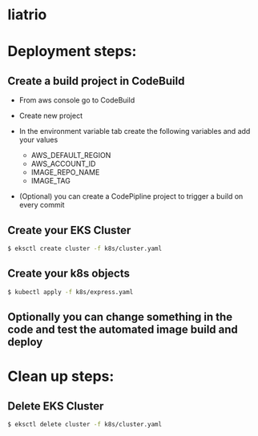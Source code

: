 # liatrio

# Deployment steps:

## Create a build project in CodeBuild
- From aws console go to CodeBuild
- Create new project
- In the environment variable tab create the following variables and add your values

    - AWS_DEFAULT_REGION
    - AWS_ACCOUNT_ID
    - IMAGE_REPO_NAME
    - IMAGE_TAG

- (Optional) you can create a CodePipline project to trigger a build on every commit

## Create your EKS Cluster
```bash
$ eksctl create cluster -f k8s/cluster.yaml
```
## Create your k8s objects
```bash
$ kubectl apply -f k8s/express.yaml 
```
## Optionally you can change something in the code and test the automated image build and deploy

# Clean up steps:
## Delete EKS Cluster
```bash
$ eksctl delete cluster -f k8s/cluster.yaml
```
